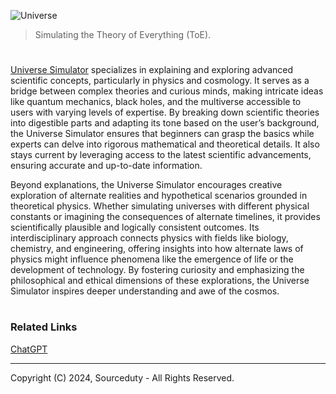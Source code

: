 ![Universe](https://github.com/user-attachments/assets/82161692-3711-4a92-a499-ba4f1ef9938f)

> Simulating the Theory of Everything (ToE).
#

[Universe Simulator](https://chatgpt.com/g/g-67549b16a3b4819180e5d6eb13164992-universe-simulator) specializes in explaining and exploring advanced scientific concepts, particularly in physics and cosmology. It serves as a bridge between complex theories and curious minds, making intricate ideas like quantum mechanics, black holes, and the multiverse accessible to users with varying levels of expertise. By breaking down scientific theories into digestible parts and adapting its tone based on the user’s background, the Universe Simulator ensures that beginners can grasp the basics while experts can delve into rigorous mathematical and theoretical details. It also stays current by leveraging access to the latest scientific advancements, ensuring accurate and up-to-date information.

Beyond explanations, the Universe Simulator encourages creative exploration of alternate realities and hypothetical scenarios grounded in theoretical physics. Whether simulating universes with different physical constants or imagining the consequences of alternate timelines, it provides scientifically plausible and logically consistent outcomes. Its interdisciplinary approach connects physics with fields like biology, chemistry, and engineering, offering insights into how alternate laws of physics might influence phenomena like the emergence of life or the development of technology. By fostering curiosity and emphasizing the philosophical and ethical dimensions of these explorations, the Universe Simulator inspires deeper understanding and awe of the cosmos.

#
### Related Links

[ChatGPT](https://github.com/sourceduty/ChatGPT)

***
Copyright (C) 2024, Sourceduty - All Rights Reserved.
